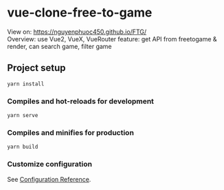 # vue-clone-free-to-game
View on: https://nguyenphuoc450.github.io/FTG/ \
Overview: use Vue2, VueX, VueRouter
feature: get API from freetogame & render, can search game, filter game
## Project setup
```
yarn install
```

### Compiles and hot-reloads for development
```
yarn serve
```

### Compiles and minifies for production
```
yarn build
```

### Customize configuration
See [Configuration Reference](https://cli.vuejs.org/config/).

